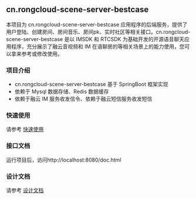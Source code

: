 ## cn.rongcloud-scene-server-bestcase

本项目为 cn.rongcloud-scene-server-bestcase  应用程序的后端服务，提供了 用户登陆、创建房间、房间音乐、房间pk、实时社区等相关接口。cn.rongcloud-scene-server-bestcase 是以 IMSDK 和 RTCSDK 为基础开发的开源语音聊天应用程序，充分展示了融云音视频和 IM 在语聊房的等相关场景上的能力使用，您可以拿来参考或修改使用。

### 项目介绍

* cn.rongcloud-scene-server-bestcase 基于 SpringBoot 框架实现
* 依赖于 Mysql 数据存储、Redis 数据缓存 
* 依赖于融云 IM 服务收发信令、依赖于融云短信服务收发短信

### 快速使用

请参考 [快速使用](docs/quick_usage.md)

### 接口文档

运行项目后，访问http://localhost:8080/doc.html

### 设计文档

请参考 [设计文档](docs/design/design.md)
